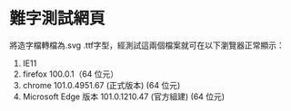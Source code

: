 # 難字測試網頁

將造字檔轉檔為.svg .ttf字型，經測試這兩個檔案就可在以下瀏覽器正常顯示：
1. IE11 
2. firefox 100.0.1（64 位元）
3. chrome 101.0.4951.67 (正式版本) (64 位元)
4. Microsoft Edge 版本 101.0.1210.47 (官方組建) (64 位元)
